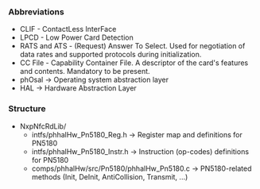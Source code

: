 ### Abbreviations
- CLIF - ContactLess InterFace
- LPCD - Low Power Card Detection
- RATS and ATS - (Request) Answer To Select. Used for negotiation of data rates and supported protocols during initialization.
- CC File - Capability Container File. A descriptor of the card's features and contents. Mandatory to be present.
- phOsal -> Operating system abstraction layer
- HAL -> Hardware Abstraction Layer

### Structure
- NxpNfcRdLib/
	- intfs/phhalHw_Pn5180_Reg.h -> Register map and definitions for PN5180
	- intfs/phhalHw_Pn5180_Instr.h -> Instruction (op-codes) definitions for PN5180
	- comps/phhalHw/src/Pn5180/phhalHw_Pn5180.c -> PN5180-related methods (Init, DeInit, AntiCollision, Transmit, ...)